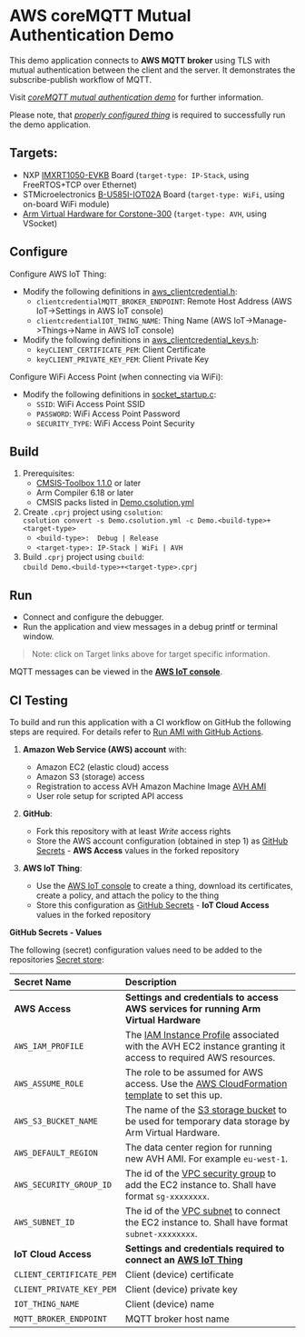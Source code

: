 AWS coreMQTT Mutual Authentication Demo
=======================================

This demo application connects to **AWS MQTT broker** using TLS with mutual authentication between the client and the server.
It demonstrates the subscribe-publish workflow of MQTT.

Visit [*coreMQTT mutual authentication demo*](https://docs.aws.amazon.com/freertos/latest/userguide/mqtt-demo-ma.html) for further information.

Please note, that [*properly configured thing*](https://docs.aws.amazon.com/iot/latest/developerguide/iot-moisture-create-thing.html) is required to
successfully run the demo application.

Targets:
--------
  - NXP [IMXRT1050-EVKB](./Board/IMXRT1050-EVKB/README.md) Board (`target-type: IP-Stack`, using FreeRTOS+TCP over Ethernet)
  - STMicroelectronics [B-U585I-IOT02A](./Board/B-U585I-IOT02A/README.md) Board (`target-type: WiFi`, using on-board WiFi module)
  - [Arm Virtual Hardware for Corstone-300](./Board/AVH_MPS3_Corstone-300/README.md) (`target-type: AVH`, using VSocket)

Configure
---------

Configure AWS IoT Thing:
  - Modify the following definitions in [aws_clientcredential.h](amazon-freertos/demos/include/aws_clientcredential.h):
    - `clientcredentialMQTT_BROKER_ENDPOINT`: Remote Host Address (AWS IoT->Settings in AWS IoT console)
    - `clientcredentialIOT_THING_NAME`: Thing Name (AWS IoT->Manage->Things->Name in AWS IoT console)
  - Modify the following definitions in [aws_clientcredential_keys.h](amazon-freertos/demos/include/aws_clientcredential_keys.h):
    - `keyCLIENT_CERTIFICATE_PEM`: Client Certificate
    - `keyCLIENT_PRIVATE_KEY_PEM`: Client Private Key

Configure WiFi Access Point (when connecting via WiFi):
  - Modify the following definitions in [socket_startup.c](Socket/WiFi/socket_startup.c):
    - `SSID`:          WiFi Access Point SSID
    - `PASSWORD`:      WiFi Access Point Password
    - `SECURITY_TYPE`: WiFi Access Point Security

Build
-----
1. Prerequisites:
   - [CMSIS-Toolbox 1.1.0](https://github.com/Open-CMSIS-Pack/cmsis-toolbox/releases/tag/1.1.0) or later
   - Arm Compiler 6.18 or later
   - CMSIS packs listed in [Demo.csolution.yml](Demo.csolution.yml)
2. Create `.cprj` project using `csolution`:  
   `csolution convert -s Demo.csolution.yml -c Demo.<build-type>+<target-type>`  
     - `<build-type>:  Debug | Release`
     - `<target-type>: IP-Stack | WiFi | AVH`
3. Build `.cprj` project using `cbuild`:  
   `cbuild Demo.<build-type>+<target-type>.cprj`

Run
---
- Connect and configure the debugger.
- Run the application and view messages in a debug printf or terminal window.
>Note: click on Target links above for target specific information.

MQTT messages can be viewed in the [**AWS IoT console**](https://docs.aws.amazon.com/iot/latest/developerguide/view-mqtt-messages.html).

CI Testing
----------
To build and run this application with a CI workflow on GitHub the following steps are required. For details refer to [Run AMI with GitHub Actions](https://arm-software.github.io/AVH/main/infrastructure/html/run_ami_github.html).

1. **Amazon Web Service (AWS) account** with:
    - Amazon EC2 (elastic cloud) access
    - Amazon S3 (storage) access
    - Registration to access AVH Amazon Machine Image [AVH AMI](https://aws.amazon.com/marketplace/search/results?searchTerms=Arm+Virtual+Hardware)
    - User role setup for scripted API access

2. **GitHub**:
    - Fork this repository with at least _Write_ access rights
    - Store the AWS account configuration (obtained in step 1) as
    [GitHub Secrets](https://docs.github.com/en/actions/security-guides/encrypted-secrets) - **AWS Access** values in the forked repository
    
3. **AWS IoT Thing**:
    - Use the [AWS IoT console](https://console.aws.amazon.com/iotv2/) to create a thing, download its certificates, create a policy, and attach the policy to the thing
    - Store this configuration as [GitHub Secrets](https://docs.github.com/en/actions/security-guides/encrypted-secrets) - **IoT Cloud Access** values in the forked repository

**GitHub Secrets - Values**

The following (secret) configuration values need to be added to the repositories [Secret store](../../settings/secrets/actions):

Secret Name                    | Description
:------------------------------|:--------------------
**AWS Access**                 | **Settings and credentials to access AWS services for running Arm Virtual Hardware**
`AWS_IAM_PROFILE`              | The [IAM Instance Profile](https://docs.aws.amazon.com/AWSEC2/latest/UserGuide/iam-roles-for-amazon-ec2.html) associated with the AVH EC2 instance granting it access to required AWS resources.
`AWS_ASSUME_ROLE`              | The role to be assumed for AWS access. Use the [AWS CloudFormation template](https://github.com/ARM-software/AVH-GetStarted/tree/main/infrastructure/cloudformation) to set this up.
`AWS_S3_BUCKET_NAME`           | The name of the [S3 storage bucket](https://docs.aws.amazon.com/AmazonS3/latest/userguide/creating-buckets-s3.html) to be used for temporary data storage by Arm Virtual Hardware.
`AWS_DEFAULT_REGION`           | The data center region for running new AVH AMI. For example `eu-west-1`.
`AWS_SECURITY_GROUP_ID`        | The id of the [VPC security group](https://docs.aws.amazon.com/vpc/latest/userguide/VPC_SecurityGroups.html) to add the EC2 instance to. Shall have format `sg-xxxxxxxx`.
`AWS_SUBNET_ID`                | The id of the [VPC subnet](https://docs.aws.amazon.com/vpc/latest/userguide/working-with-vpcs.html#view-subnet) to connect the EC2 instance to. Shall have format `subnet-xxxxxxxx`.
**IoT Cloud Access**           | **Settings and credentials required to connect an [AWS IoT Thing](https://github.com/MDK-Packs/Documentation/tree/master/AWS_Thing)**
`CLIENT_CERTIFICATE_PEM`       | Client (device) certificate
`CLIENT_PRIVATE_KEY_PEM`       | Client (device) private key
`IOT_THING_NAME`               | Client  (device) name
`MQTT_BROKER_ENDPOINT`         | MQTT broker host name
